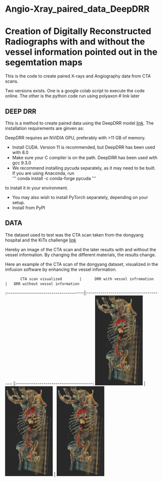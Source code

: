# Angio-Xray_paired_data_DeepDRR

# Creation of Digitally Reconstructed Radiographs with and without the vessel information pointed out in the segemtation maps
This is the code to create paired X-rays and Angiography data from CTA scans. 


Two versions exists. One is a google colab script to execute the code online. 
The other is the python code run using polyaxon # link later



## DEEP DRR
This is a method to create paired data using the DeepDRR model [link](https://github.com/arcadelab/DeepDRR).
The installation requirements are ginven as:

DeepDRR requires an NVIDIA GPU, preferably with >11 GB of memory.

-   Install CUDA. Version 11 is recommended, but DeepDRR has been used with 8.0
-   Make sure your C compiler is on the path. DeepDRR has been used with gcc 9.3.0
-   We recommend installing pycuda separately, as it may need to be built. If you are using Anaconda, run  
'''
    conda install -c conda-forge pycuda
'''

to install it in your environment.

-   You may also wish to install PyTorch separately, depending on your setup.
-   Install from PyPI



## DATA

The dataset used to test was the CTA scan taken from the dongyang hospital and the KiTs challenge [link](https://www.sciencedirect.com/science/article/pii/S2352340922000130)


Hereby an image of the CTA scan and the later results with and without the vessel information. 
By changing the different materials, the results change.


Here an example of the CTA scan of the dongyang dataset, visualized in the imfusion software by enhancing the vessel information.

<!-- <img src="https://github.com/PJ-Miller/Angio-Xray_paired_data_DeepDRR/blob/main/images/CTA_scan.png" width=20% height=  20%> <em>CTA scan</em> -->

           CTA scan visualized        |      DRR with vessel infromation      |   DRR without vessel information      
:---------------------------------------:|:---------------------------------------: |:---------------------------------------:
<img src="https://github.com/PJ-Miller/Angio-Xray_paired_data_DeepDRR/blob/main/images/CTA_scan.png" width=31% height=  31%>  |<img src="https://github.com/PJ-Miller/Angio-Xray_paired_data_DeepDRR/blob/main/images/CTA_scan.png" width=31% height=  31%>  | <img src="https://github.com/PJ-Miller/Angio-Xray_paired_data_DeepDRR/blob/main/images/CTA_scan.png" width=31% height=  31%>


 <!-- <figure>
  <img src="https://github.com/PJ-Miller/Angio-Xray_paired_data_DeepDRR/blob/main/images/CTA_scan.png" width=20% height=  20%>
  <figcaption>CTA scan visualized in imfusion</figcaption>
</figure>  -->